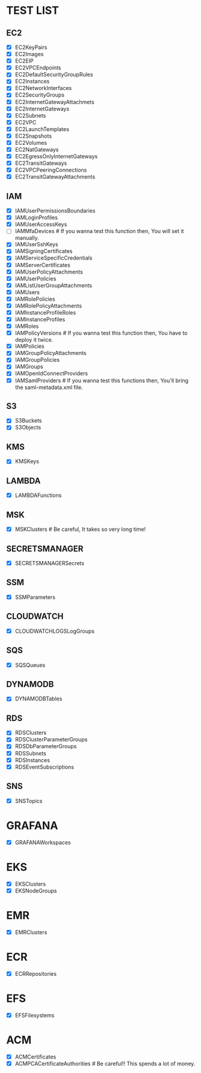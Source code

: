 # TEST LIST

## EC2
- [x] EC2KeyPairs
- [x] EC2Images
- [x] EC2EIP
- [x] EC2VPCEndpoints
- [x] EC2DefaultSecurityGroupRules
- [x] EC2Instances
- [x] EC2NetworkInterfaces
- [x] EC2SecurityGroups
- [x] EC2InternetGatewayAttachmets
- [x] EC2InternetGateways
- [x] EC2Subnets
- [x] EC2VPC
- [x] EC2LaunchTemplates
- [x] EC2Snapshots
- [x] EC2Volumes
- [x] EC2NatGateways
- [x] EC2EgressOnlyInternetGateways
- [x] EC2TransitGateways
- [x] EC2VPCPeeringConnections
- [x] EC2TransitGatewayAttachments

## IAM
- [x] IAMUserPermissionsBoundaries
- [x] IAMLoginProfiles
- [x] IAMUserAccessKeys
- [ ] IAMMfaDevices # If you wanna test this function then, You will set it manually.
- [x] IAMUserSshKeys
- [x] IAMSigningCertificates
- [x] IAMServiceSpecificCredentials
- [x] IAMServerCertificates
- [x] IAMUserPolicyAttachments
- [x] IAMUserPolicies
- [x] IAMListUserGroupAttachments
- [x] IAMUsers
- [x] IAMRolePolicies
- [x] IAMRolePolicyAttachments
- [x] IAMInstanceProfileRoles
- [x] IAMInstanceProfiles
- [x] IAMRoles
- [x] IAMPolicyVersions # If you wanna test this function then, You have to deploy it twice.
- [x] IAMPolicies
- [x] IAMGroupPolicyAttachments
- [x] IAMGroupPolicies
- [x] IAMGroups
- [x] IAMOpenIdConnectProviders
- [x] IAMSamlProviders # If you wanna test this functions then, You'll bring the saml-metadata.xml file.

## S3
- [x] S3Buckets
- [x] S3Objects

## KMS
- [x] KMSKeys

## LAMBDA
- [x] LAMBDAFunctions

## MSK
- [x] MSKClusters # Be careful, It takes so very long time!

## SECRETSMANAGER
- [x] SECRETSMANAGERSecrets

## SSM
- [x] SSMParameters

## CLOUDWATCH
- [x] CLOUDWATCHLOGSLogGroups

## SQS
- [x] SQSQueues

## DYNAMODB
- [x] DYNAMODBTables

## RDS
- [x] RDSClusters
- [x] RDSClusterParameterGroups
- [x] RDSDbParameterGroups
- [x] RDSSubnets
- [x] RDSInstances
- [x] RDSEventSubscriptions

## SNS
- [x] SNSTopics

# GRAFANA
- [x] GRAFANAWorkspaces

# EKS
- [x] EKSClusters
- [x] EKSNodeGroups

# EMR
- [x] EMRClusters

# ECR
- [x] ECRRepositories

# EFS
- [x] EFSFilesystems

# ACM
- [x] ACMCertificates
- [x] ACMPCACertificateAuthorities # Be careful!! This spends a lot of money.